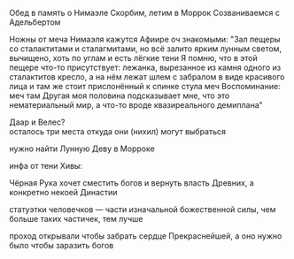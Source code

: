 Обед в память о Нимаэле
Скорбим, летим в Моррок
Созваниваемся с Адельбертом 


Ножны от меча Нимаэля кажутся Афиире оч знакомыми:
"Зал пещеры со сталактитами и сталагмитами, но всё залито ярким лунным светом, вычищено, хоть по углам и есть лёгкие тени
Я помню, что в этой пещере что-то присутствует: лежанка, вырезанное из камня одного из сталактитов кресло, а на нём лежат шлем с забралом в виде красивого лица и там же стоит прислонённый к спинке стула меч
Воспоминание: меч там
Другая моя половина подсказывает мне, что это нематериальный мир, а что-то вроде квазиреального демиплана"

  


Даар и Велес?  
осталось три места откуда они (нихил) могут выбраться

  

  

нужно найти Лунную Деву в Морроке

  

инфа от тени Хивы: 

Чёрная Рука хочет сместить богов и вернуть власть Древних, а конкретно некоей Династии

статуэтки человечков — части изначальной божественной силы, чем больше таких частичек, тем лучше

проход открывали чтобы забрать сердце Прекраснейшей, а оно нужно было чтобы заразить богов